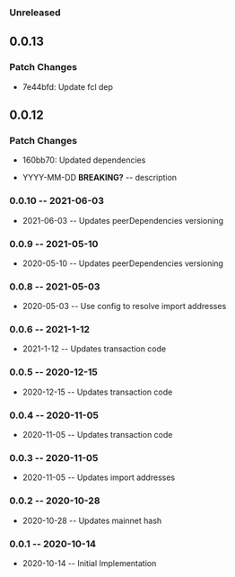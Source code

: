 ### Unreleased

## 0.0.13

### Patch Changes

- 7e44bfd: Update fcl dep

## 0.0.12

### Patch Changes

- 160bb70: Updated dependencies

- YYYY-MM-DD **BREAKING?** -- description

### 0.0.10 -- 2021-06-03

- 2021-06-03 -- Updates peerDependencies versioning

### 0.0.9 -- 2021-05-10

- 2020-05-10 -- Updates peerDependencies versioning

### 0.0.8 -- 2021-05-03

- 2020-05-03 -- Use config to resolve import addresses

### 0.0.6 -- 2021-1-12

- 2021-1-12 -- Updates transaction code

### 0.0.5 -- 2020-12-15

- 2020-12-15 -- Updates transaction code

### 0.0.4 -- 2020-11-05

- 2020-11-05 -- Updates transaction code

### 0.0.3 -- 2020-11-05

- 2020-11-05 -- Updates import addresses

### 0.0.2 -- 2020-10-28

- 2020-10-28 -- Updates mainnet hash

### 0.0.1 -- 2020-10-14

- 2020-10-14 -- Initial Implementation
